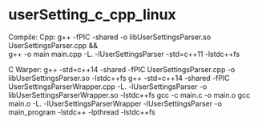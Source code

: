 # userSetting_c_cpp_linux
Compile:
Cpp:
g++ -fPIC -shared -o libUserSettingsParser.so UserSettingsParser.cpp && \
g++ -o main main.cpp -L. -lUserSettingsParser -std=c++11 -lstdc++fs

C Warper:
g++ -std=c++14 -shared -fPIC UserSettingsParser.cpp -o libUserSettingsParser.so -lstdc++fs
g++ -std=c++14 -shared -fPIC UserSettingsParserWrapper.cpp -L. -lUserSettingsParser -o libUserSettingsParserWrapper.so -lstdc++fs
gcc -c main.c -o main.o
gcc main.o -L. -lUserSettingsParserWrapper -lUserSettingsParser -o main_program -lstdc++ -lpthread -lstdc++fs

